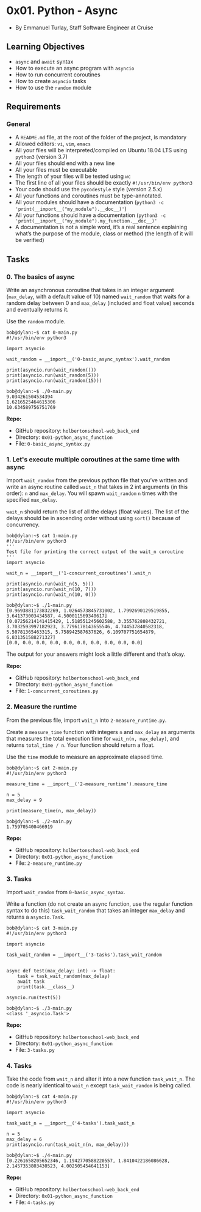 # 0x01. Python - Async

-   By Emmanuel Turlay, Staff Software Engineer at Cruise

## Learning Objectives

-   `async`  and  `await`  syntax
-   How to execute an async program with  `asyncio`
-   How to run concurrent coroutines
-   How to create  `asyncio`  tasks
-   How to use the  `random`  module

## Requirements

### General

-   A  `README.md`  file, at the root of the folder of the project, is mandatory
-   Allowed editors:  `vi`,  `vim`,  `emacs`
-   All your files will be interpreted/compiled on Ubuntu 18.04 LTS using  `python3`  (version 3.7)
-   All your files should end with a new line
-   All your files must be executable
-   The length of your files will be tested using  `wc`
-   The first line of all your files should be exactly  `#!/usr/bin/env python3`
-   Your code should use the  `pycodestyle`  style (version 2.5.x)
-   All your functions and coroutines must be type-annotated.
-   All your modules should have a documentation (`python3 -c 'print(__import__("my_module").__doc__)'`)
-   All your functions should have a documentation (`python3 -c 'print(__import__("my_module").my_function.__doc__)'`
-   A documentation is not a simple word, it’s a real sentence explaining what’s the purpose of the module, class or method (the length of it will be verified)

## Tasks

### 0. The basics of async


Write an asynchronous coroutine that takes in an integer argument (`max_delay`, with a default value of 10) named  `wait_random`  that waits for a random delay between 0 and  `max_delay`  (included and float value) seconds and eventually returns it.

Use the  `random`  module.

```
bob@dylan:~$ cat 0-main.py
#!/usr/bin/env python3

import asyncio

wait_random = __import__('0-basic_async_syntax').wait_random

print(asyncio.run(wait_random()))
print(asyncio.run(wait_random(5)))
print(asyncio.run(wait_random(15)))

bob@dylan:~$ ./0-main.py
9.034261504534394
1.6216525464615306
10.634589756751769

```

**Repo:**

-   GitHub repository:  `holbertonschool-web_back_end`
-   Directory:  `0x01-python_async_function`
-   File:  `0-basic_async_syntax.py`


### 1. Let's execute multiple coroutines at the same time with async


Import  `wait_random`  from the previous python file that you’ve written and write an async routine called  `wait_n`  that takes in 2 int arguments (in this order):  `n`  and  `max_delay`. You will spawn  `wait_random`  `n`  times with the specified  `max_delay`.

`wait_n`  should return the list of all the delays (float values). The list of the delays should be in ascending order without using  `sort()`  because of concurrency.

```
bob@dylan:~$ cat 1-main.py
#!/usr/bin/env python3
'''
Test file for printing the correct output of the wait_n coroutine
'''
import asyncio

wait_n = __import__('1-concurrent_coroutines').wait_n

print(asyncio.run(wait_n(5, 5)))
print(asyncio.run(wait_n(10, 7)))
print(asyncio.run(wait_n(10, 0)))

bob@dylan:~$ ./1-main.py
[0.9693881173832269, 1.0264573845731002, 1.7992690129519855, 3.641373003434587, 4.500011569340617]
[0.07256214141415429, 1.518551245602588, 3.355762808432721, 3.7032593997182923, 3.7796178143655546, 4.744537840582318, 5.50781365463315, 5.758942587637626, 6.109707751654879, 6.831351588271327]
[0.0, 0.0, 0.0, 0.0, 0.0, 0.0, 0.0, 0.0, 0.0, 0.0]

```

The output for your answers might look a little different and that’s okay.

**Repo:**

-   GitHub repository:  `holbertonschool-web_back_end`
-   Directory:  `0x01-python_async_function`
-   File:  `1-concurrent_coroutines.py`


### 2. Measure the runtime


From the previous file, import  `wait_n`  into  `2-measure_runtime.py`.

Create a  `measure_time`  function with integers  `n`  and  `max_delay`  as arguments that measures the total execution time for  `wait_n(n, max_delay)`, and returns  `total_time / n`. Your function should return a float.

Use the  `time`  module to measure an approximate elapsed time.

```
bob@dylan:~$ cat 2-main.py
#!/usr/bin/env python3

measure_time = __import__('2-measure_runtime').measure_time

n = 5
max_delay = 9

print(measure_time(n, max_delay))

bob@dylan:~$ ./2-main.py
1.759705400466919

```

**Repo:**

-   GitHub repository:  `holbertonschool-web_back_end`
-   Directory:  `0x01-python_async_function`
-   File:  `2-measure_runtime.py`

### 3. Tasks

Import  `wait_random`  from  `0-basic_async_syntax`.

Write a function (do not create an async function, use the regular function syntax to do this)  `task_wait_random`  that takes an integer  `max_delay`  and returns a  `asyncio.Task`.

```
bob@dylan:~$ cat 3-main.py
#!/usr/bin/env python3

import asyncio

task_wait_random = __import__('3-tasks').task_wait_random


async def test(max_delay: int) -> float:
    task = task_wait_random(max_delay)
    await task
    print(task.__class__)

asyncio.run(test(5))

bob@dylan:~$ ./3-main.py
<class '_asyncio.Task'>

```

**Repo:**

-   GitHub repository:  `holbertonschool-web_back_end`
-   Directory:  `0x01-python_async_function`
-   File:  `3-tasks.py`

### 4. Tasks

Take the code from  `wait_n`  and alter it into a new function  `task_wait_n`. The code is nearly identical to  `wait_n`  except  `task_wait_random`  is being called.

```
bob@dylan:~$ cat 4-main.py
#!/usr/bin/env python3

import asyncio

task_wait_n = __import__('4-tasks').task_wait_n

n = 5
max_delay = 6
print(asyncio.run(task_wait_n(n, max_delay)))

bob@dylan:~$ ./4-main.py
[0.2261658205652346, 1.1942770588220557, 1.8410422186086628, 2.1457353803430523, 4.002505454641153]

```

**Repo:**

-   GitHub repository:  `holbertonschool-web_back_end`
-   Directory:  `0x01-python_async_function`
-   File:  `4-tasks.py`